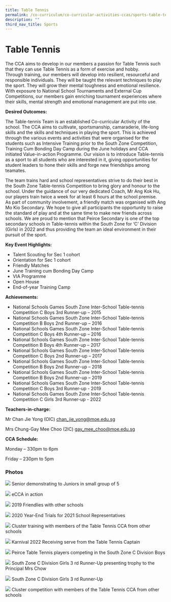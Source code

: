 ```yaml
---
title: Table Tennis
permalink: /co-curriculum/co-curricular-activities-ccas/sports-table-tennis/
description: ""
third_nav_title: Sports
---
```

# **Table Tennis**

The CCA aims to develop in our members a passion for Table Tennis such that they can use Table Tennis as a form of exercise and hobby. Through training, our members will develop into resilient, resourceful and responsible individuals. They will be taught the relevant techniques to play the sport. They will grow their mental toughness and emotional resilience. With exposure to National School Tournaments and External Cup Competitions, our members gain enriching tournament experiences where their skills, mental strength and emotional management are put into use.

**Desired Outcomes:**

The Table-tennis Team is an established Co-curricular Activity of the school. The CCA aims to cultivate, sportsmanship, camaraderie, life-long skills and the skills and techniques in playing the sport. This is achieved through the various events and activities that were organised for the students such as Intensive Training prior to the South Zone Competition, Training Cum Bonding Day Camp during the June holidays and CCA initiated Value-in-action Programme. Our vision is to introduce Table-tennis as a sport to all students who are interested in it, giving opportunities for student leaders to hone their skills and forge new friendships among teamates.

The team trains hard and school representatives strive to do their best in the South Zone Table-tennis Competition to bring glory and honour to the school. Under the guidance of our very dedicated Coach, Mr Ang Kok Hu, our players train twice a week for at least 6 hours at the school premise.  
As part of community involvement, a friendly match was organised with Ang Mo Kio Secondary. We hope to give all participants the opportunity to raise the standard of play and at the same time to make new friends across schools. We are proud to mention that Peirce Secondary is one of the top secondary schools in Table-tennis within the South Zone for ‘C’ Division (Girls) in 2022 and thus providing the team an ideal environment in their pursuit of the sport.

**Key Event Highlights:**

*   Talent Scouting for Sec 1 cohort
*   Orientation for Sec 1 cohort
*   Friendly Matches
*   June Training cum Bonding Day Camp
*   VIA Programme
*   Open House
*   End-of-year Training Camp

**Achievements:**

*   National Schools Games South Zone Inter-School Table-tennis Competition C Boys 3rd Runner-up – 2015
*   National Schools Games South Zone Inter-School Table-tennis Competition B Boys 2nd Runner-up – 2016
*   National Schools Games South Zone Inter-School Table-tennis Competition C Boys 4th Runner-up – 2016
*   National Schools Games South Zone Inter-School Table-tennis Competition B Boys 4th Runner-up – 2017
*   National Schools Games South Zone Inter-School Table-tennis Competition C Boys 2nd Runner-up – 2017
*   National Schools Games South Zone Inter-School Table-tennis Competition B Boys 2nd Runner-up – 2018
*   National Schools Games South Zone Inter-School Table-tennis Competition B Boys 2nd Runner-up – 2019
*   National Schools Games South Zone Inter-School Table-tennis Competition C Boys 3rd Runner-up - 2019
*   National Schools Games South Zone Inter-School Table-tennis Competition C Girls 3rd Runner-up - 2022

**Teachers-in-charge:**

Mr Chan Jie Yong (OIC) [chan\_jie\_yong@moe.edu.sg](mailto:chan_jie_yong@moe.edu.sg)

Mrs Chung-Gay Mee Choo (2IC) [gay\_mee\_choo@moe.edu.sg](mailto:gay_mee_choo@moe.edu.sg)

**CCA Schedule:**

Monday – 330pm to 6pm

Friday – 230pm to 5pm

### Photos

![](/images/Photo-1-5.jpeg)
Senior demonstrating to Juniors in small group of 5

![](/images/Photo-4-7.jpg)
eCCA in action

![](/images/Photo-3-7.jpg)
2019 Friendlies with other schools

![](/images/Photo-2-5.jpeg)
2020 Year-End Trials for 2021 School Representatives

![](/images/Cluster-training-with-members-of-the-Table-Tennis-CCA-from-other-schools-scaled.jpg)
Cluster training with members of the Table Tennis CCA from other schools

![](/images/Karnival-2022-Receiving-serve-from-the-Table-Tennis-Captain-scaled.jpg)
Karnival 2022 Receiving serve from the Table Tennis Captain

![](/images/Peirce-Table-Tennis-players-competing-in-the-South-Zone-C-Division-Boys-scaled.jpg)
Peirce Table Tennis players competing in the South Zone C Division Boys

![](/images/South-Zone-C-Division-Girls-3-rd-Runner-Up-presenting-trophy-to-the-Principal-Mrs-Chow-scaled.jpg)
South Zone C Division Girls 3 rd Runner-Up presenting trophy to the Principal Mrs Chow

![](/images/South-Zone-C-Division-Girls-3-rd-Runner-Up-scaled.jpg)
South Zone C Division Girls 3 rd Runner-Up

![](/images/Cluster-competition-with-members-of-the-Table-Tennis-CCA-from-other-schools-scaled.jpg)
Cluster competition with members of the Table Tennis CCA from other schools